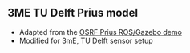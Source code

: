 3ME TU Delft Prius model
--------------------------

* Adapted from the [OSRF Prius ROS/Gazebo demo](https://github.com/osrf/car_demo)
* Modified for 3mE, TU Delft sensor setup
